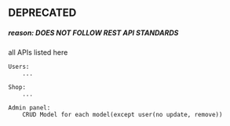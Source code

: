 DEPRECATED
--------------

##### reason: DOES NOT FOLLOW REST API STANDARDS 

all APIs listed here 

    Users: 
        ...

    Shop: 
        ...

    Admin panel: 
        CRUD Model for each model(except user(no update, remove))
